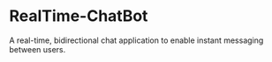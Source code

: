 # RealTime-ChatBot
A real-time, bidirectional chat application to enable instant messaging between  users.  
